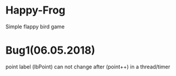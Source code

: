 # Happy-Frog
Simple flappy bird game

# Bug1(06.05.2018)
point label (lbPoint) can not change after (point++) in a thread/timer

